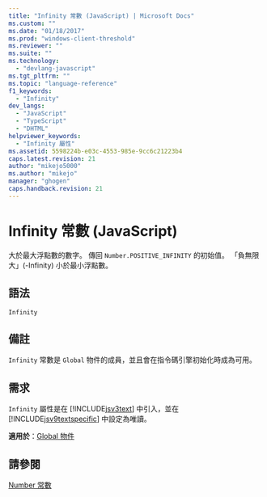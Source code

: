 ```yaml
---
title: "Infinity 常數 (JavaScript) | Microsoft Docs"
ms.custom: ""
ms.date: "01/18/2017"
ms.prod: "windows-client-threshold"
ms.reviewer: ""
ms.suite: ""
ms.technology: 
  - "devlang-javascript"
ms.tgt_pltfrm: ""
ms.topic: "language-reference"
f1_keywords: 
  - "Infinity"
dev_langs: 
  - "JavaScript"
  - "TypeScript"
  - "DHTML"
helpviewer_keywords: 
  - "Infinity 屬性"
ms.assetid: 5598224b-e03c-4553-985e-9cc6c21223b4
caps.latest.revision: 21
author: "mikejo5000"
ms.author: "mikejo"
manager: "ghogen"
caps.handback.revision: 21
---
```

# Infinity 常數 (JavaScript)
大於最大浮點數的數字。  傳回 `Number.POSITIVE_INFINITY` 的初始值。  「負無限大」\(\-Infinity\) 小於最小浮點數。  
  
## 語法  
  
```  
Infinity   
```  
  
## 備註  
 `Infinity` 常數是 `Global` 物件的成員，並且會在指令碼引擎初始化時成為可用。  
  
## 需求  
 `Infinity` 屬性是在 [!INCLUDE[jsv3text](../../javascript/reference/includes/jsv3text-md.md)] 中引入，並在 [!INCLUDE[jsv9textspecific](../../javascript/reference/includes/jsv9textspecific-md.md)] 中設定為唯讀。  
  
 **適用於**：[Global 物件](../../javascript/reference/global-object-javascript.md)  
  
## 請參閱  
 [Number 常數](../../javascript/reference/number-constants-javascript.md)